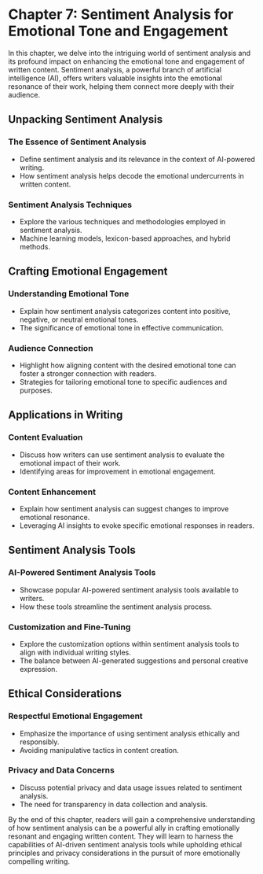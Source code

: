 Chapter 7: Sentiment Analysis for Emotional Tone and Engagement
===============================================================

In this chapter, we delve into the intriguing world of sentiment analysis and its profound impact on enhancing the emotional tone and engagement of written content. Sentiment analysis, a powerful branch of artificial intelligence (AI), offers writers valuable insights into the emotional resonance of their work, helping them connect more deeply with their audience.

Unpacking Sentiment Analysis
----------------------------

### The Essence of Sentiment Analysis

* Define sentiment analysis and its relevance in the context of AI-powered writing.
* How sentiment analysis helps decode the emotional undercurrents in written content.

### Sentiment Analysis Techniques

* Explore the various techniques and methodologies employed in sentiment analysis.
* Machine learning models, lexicon-based approaches, and hybrid methods.

Crafting Emotional Engagement
-----------------------------

### Understanding Emotional Tone

* Explain how sentiment analysis categorizes content into positive, negative, or neutral emotional tones.
* The significance of emotional tone in effective communication.

### Audience Connection

* Highlight how aligning content with the desired emotional tone can foster a stronger connection with readers.
* Strategies for tailoring emotional tone to specific audiences and purposes.

Applications in Writing
-----------------------

### Content Evaluation

* Discuss how writers can use sentiment analysis to evaluate the emotional impact of their work.
* Identifying areas for improvement in emotional engagement.

### Content Enhancement

* Explain how sentiment analysis can suggest changes to improve emotional resonance.
* Leveraging AI insights to evoke specific emotional responses in readers.

Sentiment Analysis Tools
------------------------

### AI-Powered Sentiment Analysis Tools

* Showcase popular AI-powered sentiment analysis tools available to writers.
* How these tools streamline the sentiment analysis process.

### Customization and Fine-Tuning

* Explore the customization options within sentiment analysis tools to align with individual writing styles.
* The balance between AI-generated suggestions and personal creative expression.

Ethical Considerations
----------------------

### Respectful Emotional Engagement

* Emphasize the importance of using sentiment analysis ethically and responsibly.
* Avoiding manipulative tactics in content creation.

### Privacy and Data Concerns

* Discuss potential privacy and data usage issues related to sentiment analysis.
* The need for transparency in data collection and analysis.

By the end of this chapter, readers will gain a comprehensive understanding of how sentiment analysis can be a powerful ally in crafting emotionally resonant and engaging written content. They will learn to harness the capabilities of AI-driven sentiment analysis tools while upholding ethical principles and privacy considerations in the pursuit of more emotionally compelling writing.
